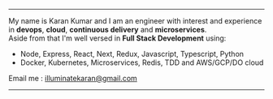 <hr />

<p>My name is Karan Kumar and I am an engineer with interest and experience in <strong>devops</strong>, <strong>cloud</strong>, <strong>continuous delivery</strong> and <strong>microservices</strong>.  
 <br/> 
Aside from that I'm well versed in <strong>Full Stack Development</strong> using:</p> 

- Node, Express, React, Next, Redux, Javascript, Typescript, Python
- Docker, Kubernetes, Microservices, Redis, TDD and AWS/GCP/DO cloud 

Email me : illuminatekaran@gmail.com
<hr />
